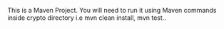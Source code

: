 This is a Maven Project. 
You will need to run it using Maven commands inside crypto directory i.e mvn clean install, mvn test.. 
